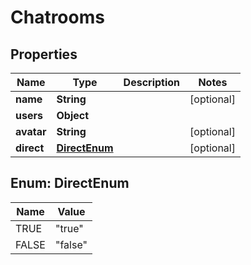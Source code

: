 

# Chatrooms


## Properties

| Name | Type | Description | Notes |
|------------ | ------------- | ------------- | -------------|
|**name** | **String** |  |  [optional] |
|**users** | **Object** |  |  |
|**avatar** | **String** |  |  [optional] |
|**direct** | [**DirectEnum**](#DirectEnum) |  |  [optional] |



## Enum: DirectEnum

| Name | Value |
|---- | -----|
| TRUE | &quot;true&quot; |
| FALSE | &quot;false&quot; |



